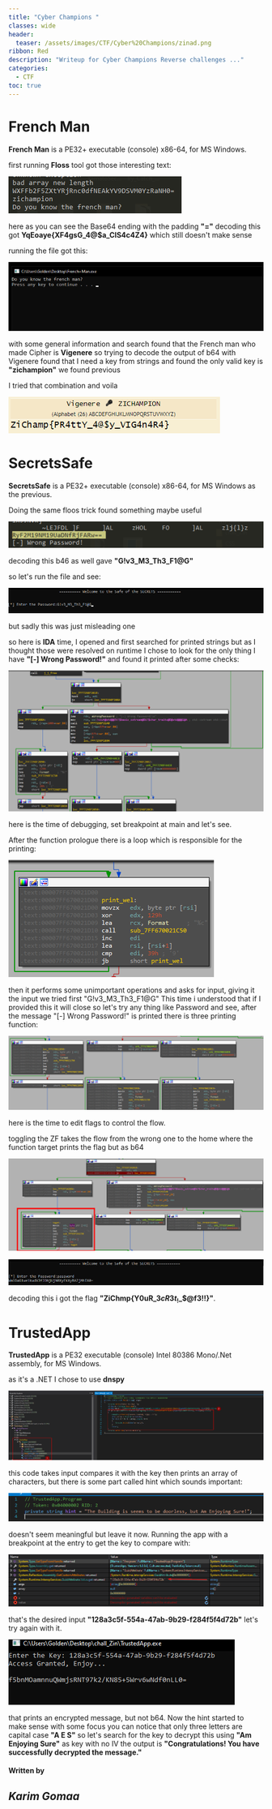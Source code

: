 ```yaml
---
title: "Cyber Champions "
classes: wide
header:
  teaser: /assets/images/CTF/Cyber%20Champions/zinad.png
ribbon: Red
description: "Writeup for Cyber Champions Reverse challenges ..."
categories:
  - CTF
toc: true
---
```


# French Man
**French Man** is a  PE32+ executable (console) x86-64, for MS Windows.

first running **Floss** tool got those interesting text:

![floos](/assets/images/CTF/Cyber%20Champions/Floss.png)

here as you can see the Base64 ending with the padding **"="** 
decoding this got **YqEoaye{XF4gsG_4@$a_CIS4c4Z4}** which still doesn't make sense 

running the file got this:

![running](/assets/images/CTF/Cyber%20Champions/running.png)

with some general information and search found that the French man who made Cipher is **Vigenere** so trying to decode the output of b64 with Vigenere found that I need a key from strings and found the only valid key is **"zichampion"** we found previous 

I tried that combination and voila

![The Flag](/assets/images/CTF/Cyber%20Champions/The%20Flag.png)

# SecretsSafe

**SecretsSafe** is a PE32+ executable (console) x86-64, for MS Windows as the previous.

Doing the same floos trick found something maybe useful

![floss](/assets/images/CTF/Cyber%20Champions/secret_floss.png)

decoding this b46 as well gave **"G!v3_M3_Th3_F1@G"**

so let's run the file and see:

![run](/assets/images/CTF/Cyber%20Champions/secret_run.png)

but sadly this was just misleading one 

so here is **IDA** time, I opened and first searched for printed strings but as I thought those were resolved on runtime I chose to look for the only thing I have **"[-] Wrong Password!"** and found it printed after some checks:

![wrong](/assets/images/CTF/Cyber%20Champions/wrong.png)

here is the time of debugging, set breakpoint at main and let's see.

After the function prologue there is a loop which  is responsible for the printing: 

![print](/assets/images/CTF/Cyber%20Champions/print.png)

then it performs some unimportant operations and asks for input, giving it the input we tried first "G!v3_M3_Th3_F1@G" This time i understood that if I provided this it will close so let's try any thing like Password and see, after the message "[-] Wrong Password!" is printed there is three printing function:

![fun](/assets/images/CTF/Cyber%20Champions/prints.png)

here is the time to edit flags to control the flow.

toggling the ZF takes the flow from the wrong one to the home where the function target prints the flag but as b64

![target](/assets/images/CTF/Cyber%20Champions/target.png)

![b64](/assets/images/CTF/Cyber%20Champions/b64.png)

decoding this i got the flag **"ZiChmp{Y0uR_$3cR3t_!$_$@f3!!}"**.

# TrustedApp

**TrustedApp** is a PE32 executable (console) Intel 80386 Mono/.Net assembly, for MS Windows.

as it's a .NET I chose to use **dnspy**

![trust](/assets/images/CTF/Cyber%20Champions/trust.png)

this code takes input compares it with the key then prints an array of characters, but there is some part called hint which sounds important:

![hint](/assets/images/CTF/Cyber%20Champions/hint.png)

doesn't seem meaningful but leave it now.
Running the app with a breakpoint at the entry to get the key to compare with:

![key](/assets/images/CTF/Cyber%20Champions/key.png)

that's the desired input **"128a3c5f-554a-47ab-9b29-f284f5f4d72b"**
let's try again with it.

![final](/assets/images/CTF/Cyber%20Champions/final.png)

that prints an encrypted message, but not b64.
Now the hint started to make sense with some focus you can notice that only three letters are capital case **"A E S"** so let's search for the key to decrypt this using **"Am Enjoying Sure"** as key with no IV the output is **"Congratulations! You have successfully decrypted the message."**



#### Written by

## *Karim Gomaa*